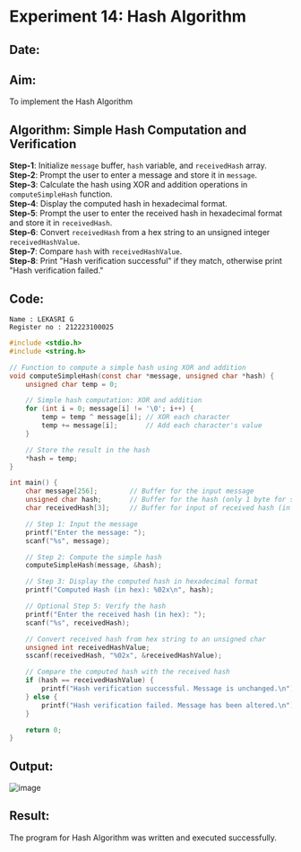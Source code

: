 # Experiment 14: Hash Algorithm

## Date:

## Aim:
To implement the Hash Algorithm

## Algorithm: Simple Hash Computation and Verification

**Step-1**: Initialize `message` buffer, `hash` variable, and `receivedHash` array.  
**Step-2**: Prompt the user to enter a message and store it in `message`.  
**Step-3**: Calculate the hash using XOR and addition operations in `computeSimpleHash` function.  
**Step-4**: Display the computed hash in hexadecimal format.  
**Step-5**: Prompt the user to enter the received hash in hexadecimal format and store it in `receivedHash`.  
**Step-6**: Convert `receivedHash` from a hex string to an unsigned integer `receivedHashValue`.  
**Step-7**: Compare `hash` with `receivedHashValue`.  
**Step-8**: Print "Hash verification successful" if they match, otherwise print "Hash verification failed."  


## Code:
```
Name : LEKASRI G
Register no : 212223100025
```
```c
#include <stdio.h>
#include <string.h>

// Function to compute a simple hash using XOR and addition
void computeSimpleHash(const char *message, unsigned char *hash) {
    unsigned char temp = 0;

    // Simple hash computation: XOR and addition
    for (int i = 0; message[i] != '\0'; i++) {
        temp = temp ^ message[i]; // XOR each character
        temp += message[i];       // Add each character's value
    }

    // Store the result in the hash
    *hash = temp;
}

int main() {
    char message[256];        // Buffer for the input message
    unsigned char hash;       // Buffer for the hash (only 1 byte for simplicity)
    char receivedHash[3];     // Buffer for input of received hash (in hex format)

    // Step 1: Input the message
    printf("Enter the message: ");
    scanf("%s", message);

    // Step 2: Compute the simple hash
    computeSimpleHash(message, &hash);

    // Step 3: Display the computed hash in hexadecimal format
    printf("Computed Hash (in hex): %02x\n", hash);

    // Optional Step 5: Verify the hash
    printf("Enter the received hash (in hex): ");
    scanf("%s", receivedHash);

    // Convert received hash from hex string to an unsigned char
    unsigned int receivedHashValue;
    sscanf(receivedHash, "%02x", &receivedHashValue);

    // Compare the computed hash with the received hash
    if (hash == receivedHashValue) {
        printf("Hash verification successful. Message is unchanged.\n");
    } else {
        printf("Hash verification failed. Message has been altered.\n");
    }

    return 0;
}

```

## Output:
![image](https://github.com/user-attachments/assets/25c5c79f-bf41-4f6a-b232-389bd6cb5eb5)


## Result:
The program for Hash Algorithm was written and executed successfully.


